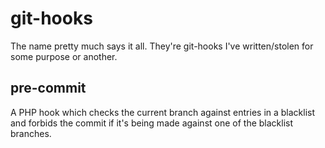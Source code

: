 git-hooks
=========

The name pretty much says it all.  They're git-hooks I've written/stolen for
some purpose or another.

## pre-commit
A PHP hook which checks the current branch against entries in a blacklist and
forbids the commit if it's being made against one of the blacklist branches.
